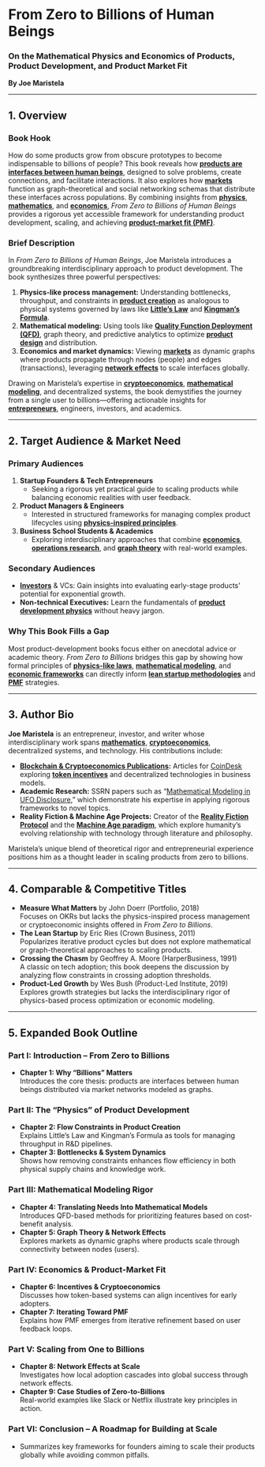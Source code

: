 # From Zero to Billions of Human Beings  
### On the Mathematical Physics and Economics of Products, Product Development, and Product Market Fit  
**By Joe Maristela**

---

## 1. Overview  

### **Book Hook**  
How do some products grow from obscure prototypes to become indispensable to billions of people? This book reveals how **[products are interfaces between human beings](/literary_products/joes_notes/PRODUCTS_AS_INTERFACES.md)**, designed to solve problems, create connections, and facilitate interactions. It also explores how **[markets](/literary_products/joes_notes/MARKET_NETWORKS.md)** function as graph-theoretical and social networking schemas that distribute these interfaces across populations. By combining insights from **[physics](/literary_products/joes_notes/PHYSICS_INSPIRED_MANAGEMENT.md)**, **[mathematics](/literary_products/joes_notes/MATHEMATICAL_MODELS.md)**, and **[economics](/literary_products/joes_notes/ECONOMIC_THEORY.md)**, *From Zero to Billions of Human Beings* provides a rigorous yet accessible framework for understanding product development, scaling, and achieving **[product-market fit (PMF)](/literary_products/joes_notes/PRODUCT_MARKET_FIT.md)**.

### **Brief Description**  
In *From Zero to Billions of Human Beings*, Joe Maristela introduces a groundbreaking interdisciplinary approach to product development. The book synthesizes three powerful perspectives:  

1. **Physics-like process management:** Understanding bottlenecks, throughput, and constraints in **[product creation](/literary_products/joes_notes/PRODUCT_CREATION.md)** as analogous to physical systems governed by laws like **[Little’s Law](/literary_products/joes_notes/LITTLES_LAW.md)** and **[Kingman’s Formula](/literary_products/joes_notes/KINGMANS_FORMULA.md)**.  
2. **Mathematical modeling:** Using tools like **[Quality Function Deployment (QFD)](/literary_products/joes_notes/QUALITY_FUNCTION_DEPLOYMENT.md)**, graph theory, and predictive analytics to optimize **[product design](/literary_products/joes_notes/PRODUCT_DESIGN.md)** and distribution.  
3. **Economics and market dynamics:** Viewing **[markets](/literary_products/joes_notes/MARKET_DYNAMICS.md)** as dynamic graphs where products propagate through nodes (people) and edges (transactions), leveraging **[network effects](/literary_products/joes_notes/NETWORK_EFFECTS.md)** to scale interfaces globally.

Drawing on Maristela’s expertise in **[cryptoeconomics](/literary_products/joes_notes/CRYPTOECONOMICS.md)**, **[mathematical modeling](/literary_products/joes_notes/MATHEMATICAL_MODELS.md)**, and decentralized systems, the book demystifies the journey from a single user to billions—offering actionable insights for **[entrepreneurs](/literary_products/joes_notes/ENTREPRENEURSHIP.md)**, engineers, investors, and academics.

---

## 2. Target Audience & Market Need  

### **Primary Audiences**  
1. **Startup Founders & Tech Entrepreneurs**  
   - Seeking a rigorous yet practical guide to scaling products while balancing economic realities with user feedback.  
2. **Product Managers & Engineers**  
   - Interested in structured frameworks for managing complex product lifecycles using **[physics-inspired principles](/literary_products/joes_notes/PHYSICS_INSPIRED_MANAGEMENT.md)**.  
3. **Business School Students & Academics**  
   - Exploring interdisciplinary approaches that combine **[economics](/literary_products/joes_notes/ECONOMIC_THEORY.md)**, **[operations research](/literary_products/joes_notes/OPERATIONS_RESEARCH.md)**, and **[graph theory](/literary_products/joes_notes/GRAPH_THEORY.md)** with real-world examples.

### **Secondary Audiences**  
- **[Investors](/literary_products/joes_notes/INVESTORS.md)** & VCs: Gain insights into evaluating early-stage products’ potential for exponential growth.  
- **Non-technical Executives:** Learn the fundamentals of **[product development physics](/literary_products/joes_notes/PHYSICS_INSPIRED_MANAGEMENT.md)** without heavy jargon.  

### **Why This Book Fills a Gap**  
Most product-development books focus either on anecdotal advice or academic theory. *From Zero to Billions* bridges this gap by showing how formal principles of **[physics-like laws](/literary_products/joes_notes/PHYSICS_INSPIRED_MANAGEMENT.md)**, **[mathematical modeling](/literary_products/joes_notes/MATHEMATICAL_MODELS.md)**, and **[economic frameworks](/literary_products/joes_notes/ECONOMIC_THEORY.md)** can directly inform **[lean startup methodologies](/literary_products/joes_notes/LEAN_STARTUP.md)** and **[PMF](/literary_products/joes_notes/PRODUCT_MARKET_FIT.md)** strategies.

---

## 3. Author Bio  

**Joe Maristela** is an entrepreneur, investor, and writer whose interdisciplinary work spans **[mathematics](/literary_products/joes_notes/MATHEMATICS.md)**, **[cryptoeconomics](/literary_products/joes_notes/CRYPTOECONOMICS.md)**, decentralized systems, and technology. His contributions include:  

- **[Blockchain & Cryptoeconomics Publications](/literary_products/joes_notes/BLOCKCHAIN_AND_CRYPTOECONOMICS.md):** Articles for [CoinDesk](https://www.coindesk.com) exploring **[token incentives](/literary_products/joes_notes/TOKEN_INCENTIVES.md)** and decentralized technologies in business models.  
- **Academic Research:** SSRN papers such as “[Mathematical Modeling in UFO Disclosure](/literary_products/joes_notes/MATHEMATICAL_MODELING.md),” which demonstrate his expertise in applying rigorous frameworks to novel topics.  
- **Reality Fiction & Machine Age Projects:** Creator of the **[Reality Fiction Protocol](/literary_products/joes_notes/REALITY_FICTION_PROTOCOL.md)** and the **[Machine Age paradigm](/literary_products/joes_notes/MACHINE_AGE.md)**, which explore humanity’s evolving relationship with technology through literature and philosophy.  

Maristela’s unique blend of theoretical rigor and entrepreneurial experience positions him as a thought leader in scaling products from zero to billions.

---

## 4. Comparable & Competitive Titles

- **Measure What Matters** by John Doerr (Portfolio, 2018)  
  Focuses on OKRs but lacks the physics-inspired process management or cryptoeconomic insights offered in *From Zero to Billions*.  
- **The Lean Startup** by Eric Ries (Crown Business, 2011)  
  Popularizes iterative product cycles but does not explore mathematical or graph-theoretical approaches to scaling products.  
- **Crossing the Chasm** by Geoffrey A. Moore (HarperBusiness, 1991)  
  A classic on tech adoption; this book deepens the discussion by analyzing flow constraints in crossing adoption thresholds.  
- **Product-Led Growth** by Wes Bush (Product-Led Institute, 2019)  
  Explores growth strategies but lacks the interdisciplinary rigor of physics-based process optimization or economic modeling.

---

## 5. Expanded Book Outline

### Part I: Introduction – From Zero to Billions
- **Chapter 1: Why “Billions” Matters**  
  Introduces the core thesis: products are interfaces between human beings distributed via market networks modeled as graphs.

### Part II: The “Physics” of Product Development
- **Chapter 2: Flow Constraints in Product Creation**  
  Explains Little’s Law and Kingman’s Formula as tools for managing throughput in R&D pipelines.
- **Chapter 3: Bottlenecks & System Dynamics**  
  Shows how removing constraints enhances flow efficiency in both physical supply chains and knowledge work.

### Part III: Mathematical Modeling Rigor
- **Chapter 4: Translating Needs Into Mathematical Models**  
  Introduces QFD-based methods for prioritizing features based on cost-benefit analysis.
- **Chapter 5: Graph Theory & Network Effects**  
  Explores markets as dynamic graphs where products scale through connectivity between nodes (users).

### Part IV: Economics & Product-Market Fit
- **Chapter 6: Incentives & Cryptoeconomics**  
  Discusses how token-based systems can align incentives for early adopters.
- **Chapter 7: Iterating Toward PMF**  
  Explains how PMF emerges from iterative refinement based on user feedback loops.

### Part V: Scaling from One to Billions
- **Chapter 8: Network Effects at Scale**  
  Investigates how local adoption cascades into global success through network effects.
- **Chapter 9: Case Studies of Zero-to-Billions**  
  Real-world examples like Slack or Netflix illustrate key principles in action.

### Part VI: Conclusion – A Roadmap for Building at Scale
- Summarizes key frameworks for founders aiming to scale their products globally while avoiding common pitfalls.
